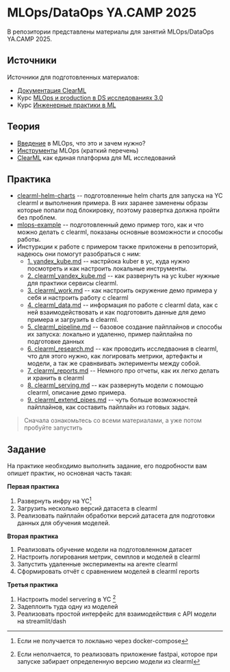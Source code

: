 # MLOps/DataOps YA.CAMP 2025
В репозитории представлены материалы для занятий MLOps/DataOps YA.CAMP 2025.

## Источники
Источники для подготовленных материалов:
- [Документация ClearML](https://clear.ml/docs/latest/docs/)
- Курс [MLOps и production в DS исследованиях 3.0](https://ods.ai/tracks/mlops3-course-spring-2024)
- Курс [Инженерные практики в ML](https://levkovalenko.github.io/Engineering-Practices-ML/)

## Теория
- [Введение](./slides/1.intro.qmd) в MLOps, что это и зачем нужно?
- [Инструменты](./slides/2.tools.qmd) MLOps (краткий перечень)
- [ClearML](./slides/3.clearml.qmd) как единая платформа для ML исследований

## Практика
- [clearml-helm-charts](./clearml-helm-charts) -- подготовленные helm charts для запуска на YC clearml и выполнения примера. В них заранее заменены образы которые попали под блокировку, поэтому развертка должна пройти без проблем.
- [mlops-example](./mlops-example)  -- подготовленный демо пример того, как и что можно делать c clearml, показаны основные возможности и способы работы.
- Инстуркции к работе с примером также приложены в репозиторий, надеюсь они помогут разобраться с ним:
  - [1. yandex_kube.md](./1.%20yandex_kube.md) -- настрйока kuber в yc, куда нужно посмотреть и как настроить локальные инструменты.
  - [2. clearml_yandex_kube.md](./2.%20clearml_yandex_kube.md) -- как развернуть на yc kuber нужные для практики сервисы clearml.
  - [3. clearml_work.md](./3.%20clearml_work.md) -- как настроить окружение демо примера у себя и настроить работу с clearml
  - [4. clearml_data.md](./4.%20clearml_data.md) -- информация по работе с clearml data, как с ней взаимодействовать и как подготовить данные для демо примера и загрузить в clearml.
  - [5. clearml_pipeline.md](./5.%20clearml_pipeline.md) -- базовое создание пайплайнов и способы их запуска: локально и удаленно, пример пайплайна по подготовке данных
  - [6. clearml_research.md](./6.%20clearml_research.md) -- как проводить исследваония в clearml, что для этого нужно, как логировать метрики, артефакты и модели, а так же сравнвивать экперименты между собой.
  - [7. clearml_reports.md](./7.%20clearml_reports.md) -- Немного про отчеты, как их легко делать и хранить в clearml
  - [8. clearml_serving.md](./8.%20clearml_serving.md) -- как развернуть модели с помощью clearml, описание демо примера.
  - [9. clearml_extend_pipes.md](./9.%20clearml_extend_pipes.md) -- чуть больше возможностей пайплайнов, как составить пайплайн из готовых задач.

> Сначала ознакомьтесь со всеми материалами, а уже потом пробуйте запустить

## Задание
На практике необходимо выполнить задание, его подробности вам опишет практик, но основная часть такая:

**Первая практика**

1. Развернуть инфру на YC[^1]
2. Загрузить несколько версий датасета в clearml
3. Реализовать пайплайн обработки версий датасета для подготовки данных для обучения моделей.

**Вторая практика**

1. Реализовать обучение модели на подготовленном датасет
2. Настроить логирования метрик, семплов и моделей в clearml
3. Запустить удаленные эксперименты на агенте clearml
4. Сформировать отчёт с сравнением моделей в clearml reports

**Третья практика**

1. Настроить model servering в YC [^2]
2. Задеплоить туда одну из моделей 
3. Реализовать простой интерфейс для взаимодействия с API модели на streamlit/dash

[^1]: Если не получается то локлаьно через docker-compose
[^2]: Если неполчается, то реализовать приложение fastpai, которое при запуске забирает определенную версию модели из clearml